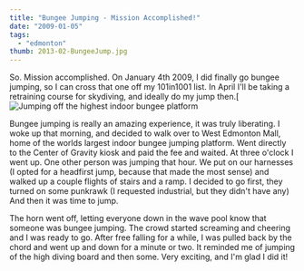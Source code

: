 ```yaml
---
title: "Bungee Jumping - Mission Accomplished!"
date: "2009-01-05"
tags:
  - "edmonton"
thumb: 2013-02-BungeeJump.jpg
---
```


So. Mission accomplished. On January 4th 2009, I did finally go bungee jumping, so I can cross that one off my 101in1001 list. In April I'll be taking a retraining course for skydiving, and ideally do my jump then.[![Jumping off the highest indoor bungee platform](http://meshell.ca/blog/wp-content/uploads/2013/02/647_112131040523_9840_n.jpg)

Bungee jumping is really an amazing experience, it was truly liberating. I woke up that morning, and decided to walk over to West Edmonton Mall, home of the worlds largest indoor bungee jumping platform. Went directly to the Center of Gravity kiosk and paid the fee and waited. At three o'clock I went up. One other person was jumping that hour. We put on our harnesses (I opted for a headfirst jump, because that made the most sense) and walked up a couple flights of stairs and a ramp. I decided to go first, they turned on some punkrawk (I requested industrial, but they didn't have any) And then it was time to jump.

The horn went off, letting everyone down in the wave pool know that someone was bungee jumping. The crowd started screaming and cheering and I was ready to go. After free falling for a while, I was pulled back by the chord and went up and down for a minute or two. It reminded me of jumping of the high diving board and then some. Very exciting, and I'm glad I did it!
